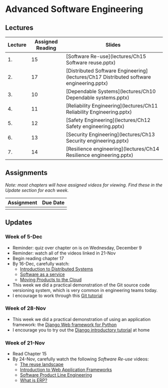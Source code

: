 # Advanced Software Engineering

## Lectures

| Lecture | Assigned Reading | Slides                                                                                     |
|------|------------|---------------------------------------------------------------------------------|
| 1.   | 15 | [Software Re-use](lectures/Ch15 Software reuse.pptx)                                    |
| 2.   | 17| [Distributed Software Engineering](lectures/Ch17 Distributed software engineering.pptx) |
| 3.   | 10| [Dependable Systems](lectures/Ch10 Dependable systems.pptx)                             |
| 4.   | 11| [Reliability Engineering](lectures/Ch11 Reliability Engineering.pptx)                   |
| 5.   | 12| [Safety Engineering](lectures/Ch12 Safety engineering.pptx)                             |
| 6.   | 13| [Security Engineering](lectures/Ch13 Security engineering.pptx)                         |
| 7.   | 14| [Resilience engineering](lectures/Ch14 Resilience engineering.pptx)                     |

## Assignments

*Note: most chapters will have assigned videos for viewing.  Find these in the Update section for each week.*

| Assignment                                                                                                                  | Due Date |
|-----------------------------------------------------------------------------------------------------------------------------|----------|
| |  |



## Updates

### Week of 5-Dec

* Reminder:  quiz over chapter on is on Wednesday, December 9
* Reminder:  watch all of the videos linked in 21-Nov
* Begin reading chapter 17
* By 16-Dec, carefully watch:
  * [Introduction to Distributed Systems ](https://www.youtube.com/watch?v=F_4BCNl0iVk)
  * [Software as a service](https://www.youtube.com/watch?v=3DCqdY3yyDE)
  * [Moving Products to the Cloud](https://www.youtube.com/watch?v=vHtaOGwzZ3k)
* This week we did a practical demonstration of the Git source code versioning system, which is very common in engineering teams today.  
* I encourage to work through this [Git tutorial](https://git-scm.com/docs/gittutorial)

### Week of 28-Nov

* This week we did a practical demonstration of using an application framework:  the [Django Web framework for Python](https://www.djangoproject.com/)
* I encourage you to try out the [Django introductory tutorial](https://docs.djangoproject.com/en/3.1/intro/) at home

###  Week of 21-Nov

* Read Chapter 15
* By 24-Nov, carefully watch the following *Software Re-use* videos:
  * [The reuse landscape](https://www.youtube.com/watch?v=feAZV7Ofov4)
  * [Introduction to Web Application Frameworks](https://www.youtube.com/watch?v=b3p4rBZAwwE)
  * [Software Product Line Engineering](https://www.youtube.com/watch?v=R1gybFwAy10)
  * [What is ERP?](https://www.youtube.com/watch?v=E0tgKVOxihI)
